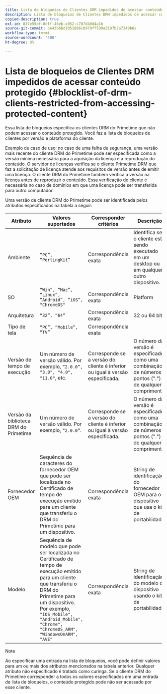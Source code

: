 ```yaml
---
title: Lista de bloqueios de Clientes DRM impedidos de acessar conteúdo protegido
description: Lista de bloqueios de Clientes DRM impedidos de acessar conteúdo protegido
copied-description: true
exl-id: 837e55ef-8dff-46eb-a952-c787d40d4a1b
source-git-commit: be43bbbd1051886c8979ff590a3197b2a7249b6a
workflow-type: tm+mt
source-wordcount: '400'
ht-degree: 0%

---
```


# Lista de bloqueios de Clientes DRM impedidos de acessar conteúdo protegido {#blocklist-of-drm-clients-restricted-from-accessing-protected-content}

Essa lista de bloqueios especifica os clientes DRM do Primetime que não podem acessar o conteúdo protegido. Você faz a lista de bloqueios de clientes por versão e plataforma do cliente.

Exemplo de caso de uso: no caso de uma falha de segurança, uma versão mais recente do cliente DRM do Primetime pode ser especificada como a versão mínima necessária para a aquisição da licença e a reprodução do conteúdo. O servidor de licenças verifica se o cliente Primetime DRM que faz a solicitação de licença atende aos requisitos de versão antes de emitir uma licença. O cliente DRM do Primetime também verifica a versão na licença antes de reproduzir o conteúdo. Essa verificação de cliente é necessária no caso de domínios em que uma licença pode ser transferida para outro computador.

Uma versão de cliente DRM do Primetime pode ser identificada pelos atributos especificados na tabela a seguir:

| **Atributo** | **Valores suportados** | **Corresponder critérios** | **Descrição** |
|---|---|---|---|
| Ambiente | `“PC”, “PortingKit”` | Correspondência exata | Identifica se o cliente está sendo executado em um desktop ou em qualquer outro dispositivo. |
| SO | `“Win”, “Mac”, “Linux”, “Android”, “iOS”, "ChromeOS"` | Correspondência exata | Platform |
| Arquitetura | `“32”, “64”` | Correspondência exata | 32 ou 64 bits |
| Tipo de tela | `“PC”, “Mobile”, “TV”` | Correspondência exata |  |
| Versão de tempo de execução | Um número de versão válido. Por exemplo, `“2.0.0”, "3.0", "4.0", "11.0"`, etc. | Corresponde se a versão do cliente é inferior ou igual à versão especificada. | O número da versão é especificado como uma combinação de números e pontos (&quot;.&quot;) de qualquer comprimento. |
| Versão da biblioteca DRM do Primetime | Um número de versão válido. Por exemplo, `“2.0.0”`. | Corresponde se a versão do cliente é inferior ou igual à versão especificada. | O número da versão é especificado como uma combinação de números e pontos (&quot;.&quot;) de qualquer comprimento. |
| Fornecedor OEM | Sequência de caracteres do fornecedor OEM que pode ser localizada no Certificado de tempo de execução emitido para um cliente que transferiu o DRM do Primetime para um dispositivo. | Correspondência exata | String de identificação do fornecedor OEM para o dispositivo que usa o kit de portabilidade. |
| Modelo | Sequência de modelo que pode ser localizada no Certificado de tempo de execução emitido para um cliente que transferiu o DRM do Primetime para um dispositivo. Por exemplo, `"iOS_Mobile", "Android_Mobile", "Chrome", "ChromeOS_ARM", "WindowsOnARM", "AVE"` | Correspondência exata | String de identificação do modelo do dispositivo usando o kit de portabilidade. |

>[!NOTE]
>
>Ao especificar uma entrada na lista de bloqueios, você pode definir valores para um ou mais dos atributos mencionados na tabela anterior. Qualquer atributo não especificado é tratado como curinga. Se o cliente DRM do Primetime corresponder a todos os valores especificados em uma entrada de lista de bloqueios, o conteúdo protegido pode não ser acessado por esse cliente.
